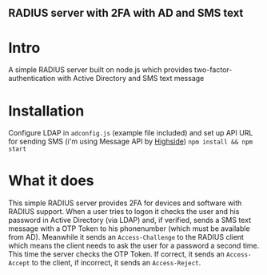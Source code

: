 ## RADIUS server with 2FA with AD and SMS text
# Intro
A simple RADIUS server built on node.js which provides two-factor-authentication with Active Directory and SMS text message

# Installation
Configure LDAP in `adconfig.js` (example file included) and set up API URL for sending SMS (i'm using Message API by [Highside](http://highside-telecom.net))
`npm install && npm start`

# What it does
This simple RADIUS server provides 2FA for devices and software with RADIUS support. When a user tries to logon it checks the user and his password in Active Directory (via LDAP) and, if verified, sends a SMS text message with a OTP Token to his phonenumber (which must be available from AD). Meanwhile it sends an `Access-Challenge` to the RADIUS client which means the client needs to ask the user for a password a second time. This time the server checks the OTP Token. If correct, it sends an `Access-Accept` to the client, if incorrect, it sends an `Access-Reject`.
